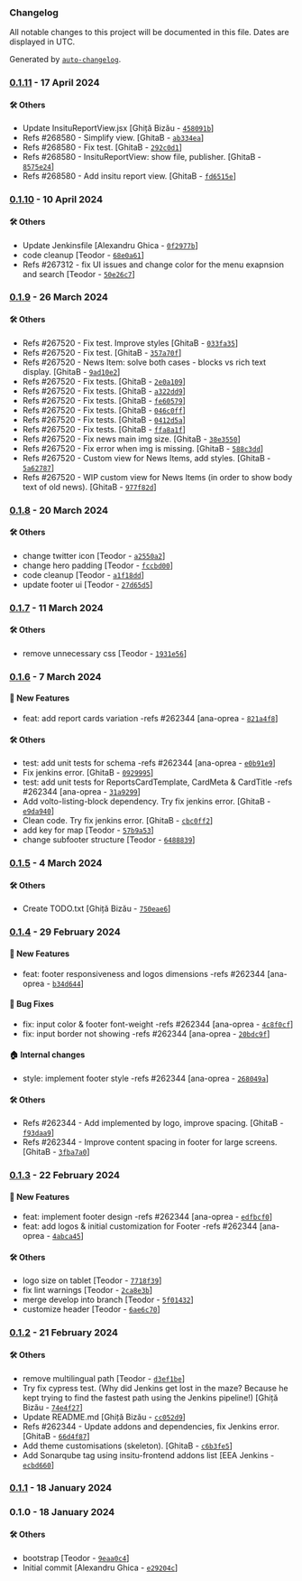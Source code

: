 ### Changelog

All notable changes to this project will be documented in this file. Dates are displayed in UTC.

Generated by [`auto-changelog`](https://github.com/CookPete/auto-changelog).

### [0.1.11](https://github.com/eea/volto-insitu-policy/compare/0.1.10...0.1.11) - 17 April 2024

#### :hammer_and_wrench: Others

- Update InsituReportView.jsx [Ghiță Bizău - [`458091b`](https://github.com/eea/volto-insitu-policy/commit/458091b37ef4bd0d41780c07c8f01428b4bfa17e)]
- Refs #268580 - Simplify view. [GhitaB - [`ab334ea`](https://github.com/eea/volto-insitu-policy/commit/ab334eaadf8b5e6109997c6e5e96bd2c886d5519)]
- Refs #268580 - Fix test. [GhitaB - [`292c0d1`](https://github.com/eea/volto-insitu-policy/commit/292c0d11aa2e4ef2c09e3ab972f7ec1f65bdbfd6)]
- Refs #268580 - InsituReportView: show file, publisher. [GhitaB - [`8575e24`](https://github.com/eea/volto-insitu-policy/commit/8575e248187ed99ae929cb4cac91603f1bb11d79)]
- Refs #268580 - Add insitu report view. [GhitaB - [`fd6515e`](https://github.com/eea/volto-insitu-policy/commit/fd6515efa19db84294eebc43faa23746235b64f2)]
### [0.1.10](https://github.com/eea/volto-insitu-policy/compare/0.1.9...0.1.10) - 10 April 2024

#### :hammer_and_wrench: Others

- Update Jenkinsfile [Alexandru Ghica - [`0f2977b`](https://github.com/eea/volto-insitu-policy/commit/0f2977b7c1741bc082d91d400c03ab3074aeb94c)]
- code cleanup [Teodor - [`68e0a61`](https://github.com/eea/volto-insitu-policy/commit/68e0a6158b12d8ab8739383d1dac5d498e10ff3b)]
- Refs #267312 - fix UI issues and change color for the menu exapnsion and search [Teodor - [`50e26c7`](https://github.com/eea/volto-insitu-policy/commit/50e26c7f7cda84349c9fe689625301e7c47f3548)]
### [0.1.9](https://github.com/eea/volto-insitu-policy/compare/0.1.8...0.1.9) - 26 March 2024

#### :hammer_and_wrench: Others

- Refs #267520 - Fix test. Improve styles [GhitaB - [`033fa35`](https://github.com/eea/volto-insitu-policy/commit/033fa35a85b1360e43da130c68c62d9609f0f9c1)]
- Refs #267520 - Fix test. [GhitaB - [`357a70f`](https://github.com/eea/volto-insitu-policy/commit/357a70f68b97f53f58dceebc8179d6b3a75bde95)]
- Refs #267520 - News Item: solve both cases - blocks vs rich text display. [GhitaB - [`9ad10e2`](https://github.com/eea/volto-insitu-policy/commit/9ad10e2b72fbbf5216328e3231eaab7d305da317)]
- Refs #267520 - Fix tests. [GhitaB - [`2e0a109`](https://github.com/eea/volto-insitu-policy/commit/2e0a10956b03e0c54220ecd212cfbd756fa70605)]
- Refs #267520 - Fix tests. [GhitaB - [`a322dd9`](https://github.com/eea/volto-insitu-policy/commit/a322dd916c70fa9593262faeee3d8ed2d4a31569)]
- Refs #267520 - Fix tests. [GhitaB - [`fe60579`](https://github.com/eea/volto-insitu-policy/commit/fe6057966f0c0ba0a220730f4ba7c5f909de8d54)]
- Refs #267520 - Fix tests. [GhitaB - [`046c0ff`](https://github.com/eea/volto-insitu-policy/commit/046c0ff4444da475f15b7e5fc5fdbb9b96684a60)]
- Refs #267520 - Fix tests. [GhitaB - [`0412d5a`](https://github.com/eea/volto-insitu-policy/commit/0412d5a30035c48ec89a37acc91f33cfe70890b3)]
- Refs #267520 - Fix tests. [GhitaB - [`ffa8a1f`](https://github.com/eea/volto-insitu-policy/commit/ffa8a1f5cd78d1e20ff691e292fb9e172558a987)]
- Refs #267520 - Fix news main img size. [GhitaB - [`38e3550`](https://github.com/eea/volto-insitu-policy/commit/38e35500d4afe5e27b9860c971ef13b4270a8492)]
- Refs #267520 - Fix error when img is missing. [GhitaB - [`588c3dd`](https://github.com/eea/volto-insitu-policy/commit/588c3dd52f7cbd664bd5f3bba8bc6a7872a15b05)]
- Refs #267520 - Custom view for News Items, add styles. [GhitaB - [`5a62787`](https://github.com/eea/volto-insitu-policy/commit/5a627872aaeb63431dae2def6a24c7bc7caf07bf)]
- Refs #267520 - WIP custom view for News Items (in order to show body text of old news). [GhitaB - [`977f82d`](https://github.com/eea/volto-insitu-policy/commit/977f82d978ce61e3409c568938d317e43419cb86)]
### [0.1.8](https://github.com/eea/volto-insitu-policy/compare/0.1.7...0.1.8) - 20 March 2024

#### :hammer_and_wrench: Others

- change twitter icon [Teodor - [`a2550a2`](https://github.com/eea/volto-insitu-policy/commit/a2550a2a639baaf66807b5f978bc15a79fc95688)]
- change hero padding [Teodor - [`fccbd00`](https://github.com/eea/volto-insitu-policy/commit/fccbd00704e7f28bc31e681b70b02702e10c3dfc)]
- code cleanup [Teodor - [`a1f18dd`](https://github.com/eea/volto-insitu-policy/commit/a1f18dd7b03ab6eea5e5985d3ff1fece503dc4d8)]
- update footer ui [Teodor - [`27d65d5`](https://github.com/eea/volto-insitu-policy/commit/27d65d54b18674ec0b8212de2c536f0708234871)]
### [0.1.7](https://github.com/eea/volto-insitu-policy/compare/0.1.6...0.1.7) - 11 March 2024

#### :hammer_and_wrench: Others

- remove unnecessary css [Teodor - [`1931e56`](https://github.com/eea/volto-insitu-policy/commit/1931e56f405fffcbe847472412f53519ef064116)]
### [0.1.6](https://github.com/eea/volto-insitu-policy/compare/0.1.5...0.1.6) - 7 March 2024

#### :rocket: New Features

- feat: add report cards variation -refs #262344 [ana-oprea - [`821a4f8`](https://github.com/eea/volto-insitu-policy/commit/821a4f87b46e2fd088ab46865fb896017162570f)]

#### :hammer_and_wrench: Others

- test: add unit tests for schema -refs #262344 [ana-oprea - [`e0b91e9`](https://github.com/eea/volto-insitu-policy/commit/e0b91e996bb41a291059fb4595311b7e311ff72b)]
- Fix jenkins error. [GhitaB - [`0929995`](https://github.com/eea/volto-insitu-policy/commit/0929995aa0140794e5ef156bae7f05513a0f7c0f)]
- test: add unit tests for ReportsCardTemplate, CardMeta & CardTitle -refs #262344 [ana-oprea - [`31a9299`](https://github.com/eea/volto-insitu-policy/commit/31a9299211e79eaee95fcd08ba0ffa87a6fdbc31)]
- Add volto-listing-block dependency. Try fix jenkins error. [GhitaB - [`e9da940`](https://github.com/eea/volto-insitu-policy/commit/e9da940e947ff8b0afa0eeb17b94d4a6ffbbe969)]
- Clean code. Try fix jenkins error. [GhitaB - [`cbc0ff2`](https://github.com/eea/volto-insitu-policy/commit/cbc0ff28986658437ae5654acf577722a700fae0)]
- add key for map [Teodor - [`57b9a53`](https://github.com/eea/volto-insitu-policy/commit/57b9a5380ebf36cdd41c572149f496c01c4ad5c0)]
- change subfooter structure [Teodor - [`6488839`](https://github.com/eea/volto-insitu-policy/commit/648883926febf4f22167f16622f6b90c284d0623)]
### [0.1.5](https://github.com/eea/volto-insitu-policy/compare/0.1.4...0.1.5) - 4 March 2024

#### :hammer_and_wrench: Others

- Create TODO.txt [Ghiță Bizău - [`750eae6`](https://github.com/eea/volto-insitu-policy/commit/750eae68232d3bc4b7b4a8f487cd395086950c58)]
### [0.1.4](https://github.com/eea/volto-insitu-policy/compare/0.1.3...0.1.4) - 29 February 2024

#### :rocket: New Features

- feat: footer responsiveness and logos dimensions -refs #262344 [ana-oprea - [`b34d644`](https://github.com/eea/volto-insitu-policy/commit/b34d644307d3daa8df0ab9a2a653729cadb03a56)]

#### :bug: Bug Fixes

- fix: input color & footer font-weight -refs #262344 [ana-oprea - [`4c8f0cf`](https://github.com/eea/volto-insitu-policy/commit/4c8f0cf7de6e501eadbaea11d57ebce5244df8d0)]
- fix: input border not showing -refs #262344 [ana-oprea - [`20bdc9f`](https://github.com/eea/volto-insitu-policy/commit/20bdc9f2cc13472fd6b7d0f1cc33756ac49db036)]

#### :house: Internal changes

- style: implement footer style -refs #262344 [ana-oprea - [`268049a`](https://github.com/eea/volto-insitu-policy/commit/268049a21b9323d99e92b7c70991faca85c74ad1)]

#### :hammer_and_wrench: Others

- Refs #262344 - Add implemented by logo, improve spacing. [GhitaB - [`f93daa9`](https://github.com/eea/volto-insitu-policy/commit/f93daa9a7bd03641f845e078baa9b39c4a58c6b8)]
- Refs #262344 - Improve content spacing in footer for large screens. [GhitaB - [`3fba7a0`](https://github.com/eea/volto-insitu-policy/commit/3fba7a0bd795835895c5804ad25ac8937274e07b)]
### [0.1.3](https://github.com/eea/volto-insitu-policy/compare/0.1.2...0.1.3) - 22 February 2024

#### :rocket: New Features

- feat: implement footer design -refs #262344 [ana-oprea - [`edfbcf0`](https://github.com/eea/volto-insitu-policy/commit/edfbcf09b0cb9b18049c356afb8925f5e77790b7)]
- feat: add logos & initial customization for Footer -refs #262344 [ana-oprea - [`4abca45`](https://github.com/eea/volto-insitu-policy/commit/4abca45baa68a50a23f340c840e661e7039618b5)]

#### :hammer_and_wrench: Others

- logo size on tablet [Teodor - [`7718f39`](https://github.com/eea/volto-insitu-policy/commit/7718f398ed93a7eb871642bf7008d3f0a101f2a4)]
- fix lint warnings [Teodor - [`2ca8e3b`](https://github.com/eea/volto-insitu-policy/commit/2ca8e3b259af3d4ce5bdf980454400e9f2528803)]
- merge develop into branch [Teodor - [`5f01432`](https://github.com/eea/volto-insitu-policy/commit/5f01432c2daa2e72b29791d339bd974b388e6d0d)]
- customize header [Teodor - [`6ae6c70`](https://github.com/eea/volto-insitu-policy/commit/6ae6c70194fb481abfa0389e3f14fbfd1f474ce8)]
### [0.1.2](https://github.com/eea/volto-insitu-policy/compare/0.1.1...0.1.2) - 21 February 2024

#### :hammer_and_wrench: Others

- remove multilingual path [Teodor - [`d3ef1be`](https://github.com/eea/volto-insitu-policy/commit/d3ef1beb82d00890a120f1d07c8735d6214c8b1e)]
- Try fix cypress test. (Why did Jenkins get lost in the maze? Because he kept trying to find the fastest path using the Jenkins pipeline!) [Ghiță Bizău - [`74e4f27`](https://github.com/eea/volto-insitu-policy/commit/74e4f27cbd4705b4ac17dc6dcb3aa5552dcfa52f)]
- Update README.md [Ghiță Bizău - [`cc052d9`](https://github.com/eea/volto-insitu-policy/commit/cc052d90e419c2690252a43763b42ffacf19092d)]
- Refs #262344 - Update addons and dependencies, fix Jenkins error. [GhitaB - [`66d4f87`](https://github.com/eea/volto-insitu-policy/commit/66d4f8719fe359f845bde6b4013822318aecade5)]
- Add theme customisations (skeleton). [GhitaB - [`c6b3fe5`](https://github.com/eea/volto-insitu-policy/commit/c6b3fe50282ef230017d12b9f25605359fe95979)]
- Add Sonarqube tag using insitu-frontend addons list [EEA Jenkins - [`ecbd660`](https://github.com/eea/volto-insitu-policy/commit/ecbd66073a213c59edd0d980b2b1e4ddecfec68b)]
### [0.1.1](https://github.com/eea/volto-insitu-policy/compare/0.1.0...0.1.1) - 18 January 2024

### 0.1.0 - 18 January 2024

#### :hammer_and_wrench: Others

- bootstrap [Teodor - [`9eaa0c4`](https://github.com/eea/volto-insitu-policy/commit/9eaa0c423382e6aa9cb480b36f659d561b6fb5cb)]
- Initial commit [Alexandru Ghica - [`e29204c`](https://github.com/eea/volto-insitu-policy/commit/e29204ce963a9ab249d8296da74529f94ae09412)]
